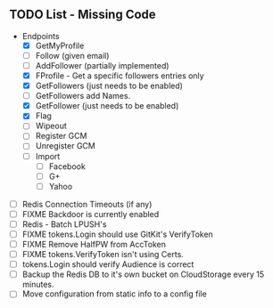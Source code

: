 ## TODO List - Missing Code
* Endpoints
  * [x] GetMyProfile
  * [ ] Follow (given email)
  * [ ] AddFollower (partially implemented)
  * [x] FProfile - Get a specific followers entries only
  * [x] GetFollowers (just needs to be enabled)
  * [ ] GetFollowers add Names.
  * [x] GetFollower (just needs to be enabled)
  * [x] Flag
  * [ ] Wipeout
  * [ ] Register GCM
  * [ ] Unregister GCM
  * [ ] Import
    * [ ] Facebook
    * [ ] G+
    * [ ] Yahoo

* [ ] Redis Connection Timeouts (if any)
* [ ] FIXME Backdoor is currently enabled
* [ ] Redis - Batch LPUSH's
* [ ] FIXME tokens.Login should use GitKit's VerifyToken
* [ ] FIXME Remove HalfPW from AccToken
* [ ] FIXME tokens.VerifyToken isn't using Certs.
* [ ] tokens.Login should verify Audience is correct
* [ ] Backup the Redis DB to it's own bucket on CloudStorage every 15 minutes.
* [ ] Move configuration from static info to a config file
